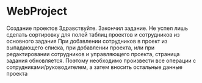 # WebProject
Создание проектов
Здравствуйте. Закончил задание. Не успел лишь сделать сортировку для полей таблиц проектов и сотрудников из основного задания
При добавлении сотрудников в проект из выпадающего списка, при добавлении проекта, или при редактировании сотрудников и управляющего проекта, страница задания обновляется. Поэтому необходимо произвести все операции с сотрудниками/руководителем, а затем вносить остальные данные проекта
